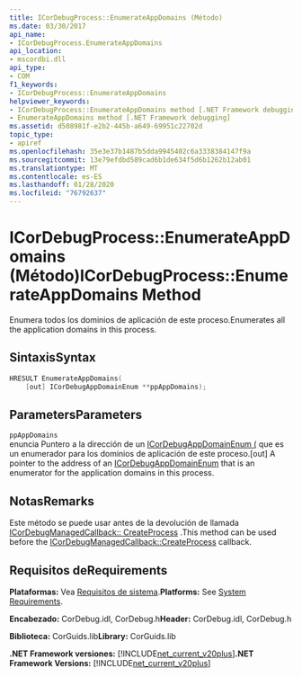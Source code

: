 ```yaml
---
title: ICorDebugProcess::EnumerateAppDomains (Método)
ms.date: 03/30/2017
api_name:
- ICorDebugProcess.EnumerateAppDomains
api_location:
- mscordbi.dll
api_type:
- COM
f1_keywords:
- ICorDebugProcess::EnumerateAppDomains
helpviewer_keywords:
- ICorDebugProcess::EnumerateAppDomains method [.NET Framework debugging]
- EnumerateAppDomains method [.NET Framework debugging]
ms.assetid: d508981f-e2b2-445b-a649-69951c22702d
topic_type:
- apiref
ms.openlocfilehash: 35e3e37b1487b5dda9945402c6a3338384147f9a
ms.sourcegitcommit: 13e79efdbd589cad6b1de634f5d6b1262b12ab01
ms.translationtype: MT
ms.contentlocale: es-ES
ms.lasthandoff: 01/28/2020
ms.locfileid: "76792637"
---
```

# <a name="icordebugprocessenumerateappdomains-method"></a><span data-ttu-id="33252-102">ICorDebugProcess::EnumerateAppDomains (Método)</span><span class="sxs-lookup"><span data-stu-id="33252-102">ICorDebugProcess::EnumerateAppDomains Method</span></span>
<span data-ttu-id="33252-103">Enumera todos los dominios de aplicación de este proceso.</span><span class="sxs-lookup"><span data-stu-id="33252-103">Enumerates all the application domains in this process.</span></span>  
  
## <a name="syntax"></a><span data-ttu-id="33252-104">Sintaxis</span><span class="sxs-lookup"><span data-stu-id="33252-104">Syntax</span></span>  
  
``` cpp 
HRESULT EnumerateAppDomains(  
    [out] ICorDebugAppDomainEnum **ppAppDomains);  
```  
  
## <a name="parameters"></a><span data-ttu-id="33252-105">Parameters</span><span class="sxs-lookup"><span data-stu-id="33252-105">Parameters</span></span>  
 `ppAppDomains`  
 <span data-ttu-id="33252-106">enuncia Puntero a la dirección de un [ICorDebugAppDomainEnum (](icordebugappdomainenum-interface.md) que es un enumerador para los dominios de aplicación de este proceso.</span><span class="sxs-lookup"><span data-stu-id="33252-106">[out] A pointer to the address of an [ICorDebugAppDomainEnum](icordebugappdomainenum-interface.md) that is an enumerator for the application domains in this process.</span></span>  
  
## <a name="remarks"></a><span data-ttu-id="33252-107">Notas</span><span class="sxs-lookup"><span data-stu-id="33252-107">Remarks</span></span>  
 <span data-ttu-id="33252-108">Este método se puede usar antes de la devolución de llamada [ICorDebugManagedCallback:: CreateProcess](icordebugmanagedcallback-createprocess-method.md) .</span><span class="sxs-lookup"><span data-stu-id="33252-108">This method can be used before the [ICorDebugManagedCallback::CreateProcess](icordebugmanagedcallback-createprocess-method.md) callback.</span></span>  
  
## <a name="requirements"></a><span data-ttu-id="33252-109">Requisitos de</span><span class="sxs-lookup"><span data-stu-id="33252-109">Requirements</span></span>  
 <span data-ttu-id="33252-110">**Plataformas:** Vea [Requisitos de sistema](../../../../docs/framework/get-started/system-requirements.md).</span><span class="sxs-lookup"><span data-stu-id="33252-110">**Platforms:** See [System Requirements](../../../../docs/framework/get-started/system-requirements.md).</span></span>  
  
 <span data-ttu-id="33252-111">**Encabezado:** CorDebug.idl, CorDebug.h</span><span class="sxs-lookup"><span data-stu-id="33252-111">**Header:** CorDebug.idl, CorDebug.h</span></span>  
  
 <span data-ttu-id="33252-112">**Biblioteca:** CorGuids.lib</span><span class="sxs-lookup"><span data-stu-id="33252-112">**Library:** CorGuids.lib</span></span>  
  
 <span data-ttu-id="33252-113">**.NET Framework versiones:** [!INCLUDE[net_current_v20plus](../../../../includes/net-current-v20plus-md.md)]</span><span class="sxs-lookup"><span data-stu-id="33252-113">**.NET Framework Versions:** [!INCLUDE[net_current_v20plus](../../../../includes/net-current-v20plus-md.md)]</span></span>
